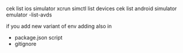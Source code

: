 cek list ios simulator xcrun simctl list devices
cek list android simulator emulator -list-avds

if you add new variant of env adding also in 
- package.json script
- gitignore
